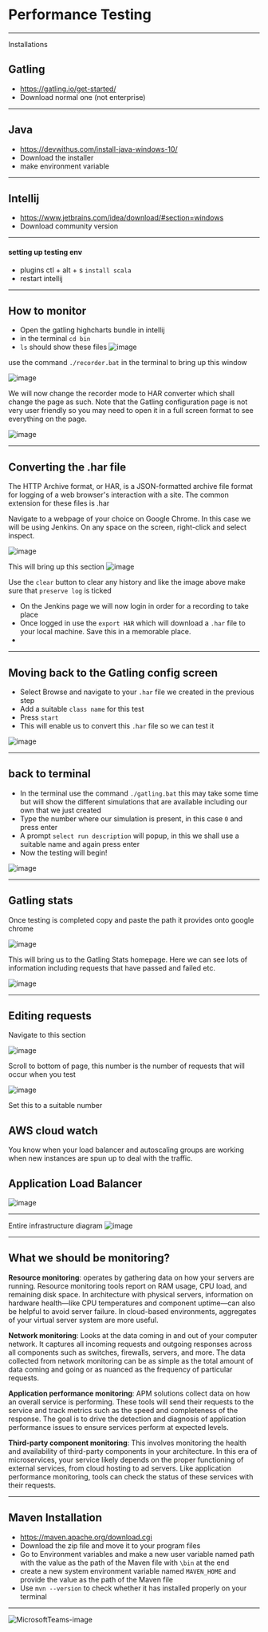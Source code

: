 # Performance Testing

--------------------------------------------------
Installations

## Gatling
- https://gatling.io/get-started/
- Download normal one (not enterprise)

---------------------------------------------

## Java
- https://devwithus.com/install-java-windows-10/
- Download the installer
- make environment variable

---------------------------------------------------

## Intellij
- https://www.jetbrains.com/idea/download/#section=windows
- Download community version


---------------------------------------

#### setting up testing env
- plugins ctl + alt + s `install scala`
- restart intellij

-------------------------------------------------

## How to monitor

- Open the gatling highcharts bundle in intellij
- in the terminal `cd bin` 
- `ls` should show these files
![image](https://user-images.githubusercontent.com/88186084/134022189-378b97cf-f4ce-4858-9963-3ceca91e47d2.png)

use the command `./recorder.bat` in the terminal to bring up this window

![image](https://user-images.githubusercontent.com/88186084/134022662-0b72c9b7-2d7e-4bbc-b0b6-35aa99eca827.png)

We will now change the recorder mode to HAR converter which shall change the page as such. Note that the Gatling configuration page is not very user friendly so you may need to open it in a full screen format to see everything on the page.

![image](https://user-images.githubusercontent.com/88186084/134022878-ef14e8af-5252-4045-8d9a-59dca436c298.png)

------------------------------------------------------------------------------------
## Converting the .har file
The HTTP Archive format, or HAR, is a JSON-formatted archive file format for logging of a web browser's interaction with a site. The common extension for these files is .har

Navigate to a webpage of your choice on Google Chrome. In this case we will be using Jenkins. On any space on the screen, right-click and select inspect.

![image](https://user-images.githubusercontent.com/88186084/134023462-2fc092e9-8797-4a81-883c-3d75424b5942.png)


This will bring up this section
![image](https://user-images.githubusercontent.com/88186084/134024387-cf91c6c9-062c-4100-bdcc-107dd69fbd41.png)

Use the `clear` button to clear any history and like the image above make sure that `preserve log` is ticked

- On the Jenkins page we will now login in order for a recording to take place
- Once logged in use the `export HAR` which will download a `.har` file to your local machine. Save this in a memorable place.
-  

---------------------------------------------------------------------------------

## Moving back to the Gatling config screen

- Select Browse and navigate to your `.har` file we created in the previous step
- Add a suitable `class name` for this test
- Press `start`
- This will enable us to convert this `.har` file so we can test it

![image](https://user-images.githubusercontent.com/88186084/134025119-e30d63d9-eb07-47f6-bce9-2a5ac2a5689a.png)


----------------------------------------

## back to terminal

- In the terminal use the command `./gatling.bat` this may take some time but will show the different simulations that are available including our own that we just created
- Type the number where our simulation is present, in this case `0` and press enter
- A prompt `select run description` will popup, in this we shall use a suitable name and again press enter
- Now the testing will begin!

![image](https://user-images.githubusercontent.com/88186084/134025773-78e39b21-a252-4015-941b-62d702abec2d.png)


---------------------------------------------------------------

## Gatling stats
Once testing is completed copy and paste the path it provides onto google chrome

![image](https://user-images.githubusercontent.com/88186084/134026296-b46bb941-2dc3-4c17-b792-c0c5b8ff244e.png)

This will bring us to the Gatling Stats homepage. Here we can see lots of information including requests that have passed and failed etc.

![image](https://user-images.githubusercontent.com/88186084/134026523-ad8e3cfc-f1ae-4c19-874b-33a6425ddde9.png)


-------------------------------------------------------------------------------

## Editing requests

Navigate to this section

![image](https://user-images.githubusercontent.com/88186084/134032638-a558a981-8e70-4af2-953b-b108059891b6.png)

Scroll to bottom of page, this number is the number of requests that will occur when you test 

![image](https://user-images.githubusercontent.com/88186084/134032886-78de4750-da59-4059-8a3f-d565c55d1410.png)

Set this to a suitable number 

## AWS cloud watch

You know when your load balancer and autoscaling groups are working when new instances are spun up to deal with the traffic.


## Application Load Balancer
![image](https://user-images.githubusercontent.com/88186084/134195501-d048d73e-270b-4960-8908-97cac3b35a95.png)

---------------------------------------------------------------------------------

Entire infrastructure diagram
![image](https://user-images.githubusercontent.com/88186084/134203438-c8b97796-f67f-436b-9d67-0697cdfd14db.png)

------------------------------------------------

## What we should be monitoring?

**Resource monitoring**: operates by gathering data on how your servers are running. Resource monitoring tools report on RAM usage, CPU load, and remaining disk space. In architecture with physical servers, information on hardware health—like CPU temperatures and component uptime—can also be helpful to avoid server failure. In cloud-based environments, aggregates of your virtual server system are more useful. 

**Network monitoring**: Looks at the data coming in and out of your computer network. It captures all incoming requests and outgoing responses across all components such as switches, firewalls, servers, and more. The data collected from network monitoring can be as simple as the total amount of data coming and going or as nuanced as the frequency of particular requests. 

**Application performance monitoring**: APM solutions collect data on how an overall service is performing. These tools will send their requests to the service and track metrics such as the speed and completeness of the response. The goal is to drive the detection and diagnosis of application performance issues to ensure services perform at expected levels. 

**Third-party component monitoring**: This involves monitoring the health and availability of third-party components in your architecture. In this era of microservices, your service likely depends on the proper functioning of external services, from cloud hosting to ad servers. Like application performance monitoring, tools can check the status of these services with their requests. 

---------------------------------------------------------------------------------------------

## Maven Installation

- https://maven.apache.org/download.cgi 
- Download the zip file and move it to your program files
- Go to Environment variables and make a new user variable named path with the value as the path of the Maven file with `\bin` at the end
- create a new system environment variable named `MAVEN_HOME` and provide the value as the path of the Maven file
- Use `mvn --version` to check whether it has installed properly on your terminal

-----------------------------------------------------------------------------------------------

![MicrosoftTeams-image](https://user-images.githubusercontent.com/88186084/134200831-e1d4f7fe-246f-47c5-a901-41a45778b7c9.png)



